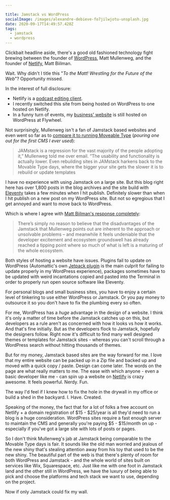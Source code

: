```yaml
---

title: Jamstack vs WordPress
socialImage: /images/alexandre-debieve-fo7jilwjotu-unsplash.jpg
date: 2020-09-17T14:49:57.428Z
tags:
  - jamstack
  - wordpress
---
```

Clickbait headline aside, there's a good old fashioned technology fight brewing between the founder of [WordPress](https://wordpress.com/), Matt Mullenweg, and the founder of [Netlify](https://www.netlify.com/), Matt Biilman.

Wait. Why didn't I title this "*To the Matt! Wrestling for the Future of the Web*"? Opportunity missed.

In the interest of full disclosure:

* Netlify is a [podcast editing client](https://www.lemonproductions.ca/portfolio/remotely-interesting-from-netlify/).
* I recently switched this site from being hosted on WordPress to one hosted on Netlify.
* In a funny turn of events, my [business' website](https://www.lemonproductions.ca/) is still hosted on WordPress at Flywheel.

Not surprisingly, Mullenweg isn't a fan of Jamstack based websites and even went so far as to [compare it to running Moveable Type](https://thenewstack.io/wordpress-co-founder-matt-mullenweg-is-not-a-fan-of-jamstack/) (*pouring one out for the first CMS I ever used*):

> JAMstack is a regression for the vast majority of the people adopting it,” Mullenweg told me over email. “The usability and functionality is actually lower. Even rebuilding sites in JAMstack harkens back to the Movable Type days, where the bigger your site gets the slower it is to rebuild or update templates

I have no experience with using Jamstack on a large site. But this blog right here has over 1,800 posts in the blog archives and the site build with [Eleventy](https://www.11ty.dev/) takes a few minutes when I hit publish. Definitely slower than when I hit publish on a new post on my WordPress site. But not so egregious that I get annoyed and want to move back to WordPress.

Which is where I agree with [Matt Biilman's response completely](https://www.netlify.com/blog/2020/09/15/on-mullenweg-and-the-jamstack-regression-or-future/):

> There’s simply no reason to believe that the disadvantages of the Jamstack that Mullenweg points out are inherent to the approach or unsolvable problems – and meanwhile it feels undeniable that the developer excitement and ecosystem groundswell has already reached a tipping point where so much of what is left is a maturing of the whole ecosystem.

Both styles of hosting a website have issues. Plugins fail to update on WordPress (Automattic's own [Jetpack plugin](https://jetpack.com/) is the main culprit for failing to update properly in my WordPress experience), packages sometimes have to be updated with weird incantations copied and pasted into the Terminal in order to properly run open source software like Eleventy.

For personal blogs and small business sites, you have to enjoy a certain level of tinkering to use either WordPress or Jamstack. Or you pay money to outsource it so you don't have to fix the plumbing every so often.

For me, WordPress has a *huge* advantage in the design of a website. I think it's only a matter of time before the Jamstack catches up on this, but developers as a rule aren't as concerned with how it looks vs how it works. And that's fine initially. But as the developers flock to Jamstack, hopefully the designers follow. Right now it's difficult to find many well designed themes or templates for Jamstack sites - whereas you can't scroll through a WordPress search without hitting thousands of themes. 

But for my money, Jamstack based sites are the way forward for me. I love that my entire website can be packed up in a Zip file and backed up and moved with a quick copy / paste. Design can come later. The words on the page are what really matters to me. The ease with which anyone - even a basic developer like me - can spin up a website on [Netlify](https://www.netlify.com/) is crazy awesome. It feels powerful. Nerdy. Fun. 

The way I'd feel if I knew how to fix the hole in the drywall in my office or build a shed in the backyard. I. Have. Created.

Speaking of the money, the fact that for a lot of folks a free account on Netlify + a domain registration of $15 - $25/year is all they'd need to run a blog is a huge consideration. WordPress sites require a fast enough server to maintain the CMS and generally you're paying $5 - $15/month on up - especially if you've got a large site with lots of posts or pages.

So I don't think Mullenweg's jab at Jamstack being comparable to the Movable Type days is fair. It sounds like the old man worried and jealous of the new shiny that's stealing attention away from his toy that used to be the new shiny. The beautiful part of the web is that there's plenty of room for both WordPress and Jamstack - and the whole world of sites built on services like Wix, Squarespace, etc. Just like me with one foot in Jamstack land and the other still in WordPress, we have the luxury of being able to pick and choose the platforms and tech stack we want to use, depending on the project.

Now if only Jamstack could fix my wall.